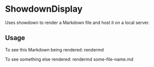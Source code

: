 ShowdownDisplay
==============

Uses showdown to render a Markdown file and host it on a local server.

Usage
-------
To see this Markdown being rendered:
   rendermd

To see something else rendered:
   rendermd some-file-name.md

